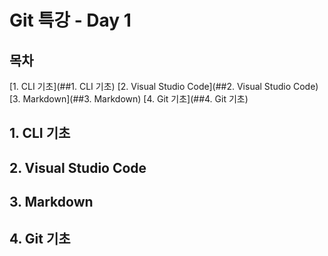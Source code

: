 # Git 특강 - Day 1



## 목차
[1. CLI 기초](##1. CLI 기초) 
[2. Visual Studio Code](##2. Visual Studio Code)
[3. Markdown](##3. Markdown)
[4. Git 기초](##4. Git 기초)





## 1. CLI 기초





## 2. Visual Studio Code





## 3. Markdown





## 4. Git 기초
